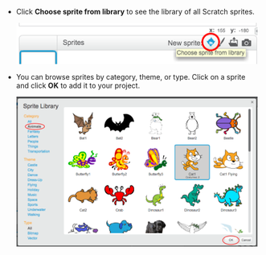 + Click **Choose sprite from library** to see the library of all Scratch sprites.
    
    ![skærmbillede](images/sprite-library.png)

+ You can browse sprites by category, theme, or type. Click on a sprite and click **OK** to add it to your project.
    
    ![skærmbillede](images/sprite-choose.png)